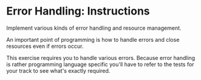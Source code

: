 # Error Handling: Instructions

Implement various kinds of error handling and resource management.

An important point of programming is how to handle errors and close resources
even if errors occur.

This exercise requires you to handle various errors. Because error handling is
rather programming language specific you'll have to refer to the tests for your
track to see what's exactly required.
